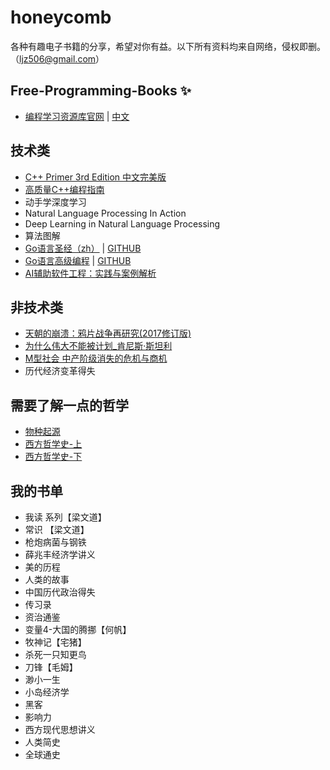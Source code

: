# honeycomb
各种有趣电子书籍的分享，希望对你有益。以下所有资料均来自网络，侵权即删。（ljz506@gmail.com）

## Free-Programming-Books ️✨
- <a href="https://github.com/EbookFoundation/free-programming-books" target="_blank">编程学习资源库官网</a> | <a href="https://github.com/EbookFoundation/free-programming-books/blob/main/books/free-programming-books-zh.md" target="_blank">中文</a>

## 技术类
- <a href="https://pan.baidu.com/s/1UvuFBLWq2TXEu1sOcLMxDw?pwd=tmsc" target="_blank">C++ Primer 3rd Edition 中文完美版</a>
- <a href="https://pan.baidu.com/s/19J8YCswYOXhPI3Adj3EilA?pwd=6stc" target="_blank">高质量C++编程指南</a>
- 动手学深度学习
- Natural Language Processing In Action
- Deep Learning in Natural Language Processing
- 算法图解
- <a href="https://gopl-zh.github.io/index.html" target="_blank">Go语言圣经（zh）</a> | <a href="https://github.com/gopl-zh/gopl-zh.github.com" target="_blank">GITHUB</a>
- <a href="https://chai2010.cn/advanced-go-programming-book/" target="_blank">Go语言高级编程</a> | <a href="https://github.com/chai2010/advanced-go-programming-book" target="_blank">GITHUB</a>
- <a href="https://aise.phodal.com/" target="_blank">AI辅助软件工程：实践与案例解析</a>

## 非技术类
- <a href="https://pan.baidu.com/s/1T4GsMBlpZLZK7XjdG6Xosg?pwd=hcik" target="_blank">天朝的崩溃：鸦片战争再研究(2017修订版)</a>
- <a href="https://pan.baidu.com/s/1nY-JDzFmtCFCWJqtppgQ6A?pwd=3nsn" target="_blank">为什么伟大不能被计划_肯尼斯·斯坦利</a>
- <a href="https://pan.baidu.com/s/1AWYZ5bdPgdTakQuRMYL2lA?pwd=m2db" target="_blank">M型社会 中产阶级消失的危机与商机</a>
- 历代经济变革得失

## 需要了解一点的哲学
- <a href="https://pan.baidu.com/s/1VNco3VQrk3hfpS7X6EfRhg?pwd=yv7x" target="_blank">物种起源</a>
- <a href="https://pan.baidu.com/s/1XVFbRT5KiqyS0qf_xRo9hQ?pwd=92ht" target="_blank">西方哲学史-上</a>
- <a href="https://pan.baidu.com/s/1FPaFNxYQqMf4hY-NAGgM_Q?pwd=rcke" target="_blank">西方哲学史-下</a>


## 我的书单
- 我读 系列【梁文道】
- 常识 【梁文道】
- 枪炮病菌与钢铁
- 薛兆丰经济学讲义
- 美的历程
- 人类的故事
- 中国历代政治得失
- 传习录
- 资治通鉴
- 变量4-大国的腾挪【何帆】
- 牧神记【宅猪】
- 杀死一只知更鸟
- 刀锋【毛姆】
- 渺小一生
- 小岛经济学
- 黑客
- 影响力
- 西方现代思想讲义
- 人类简史
- 全球通史

